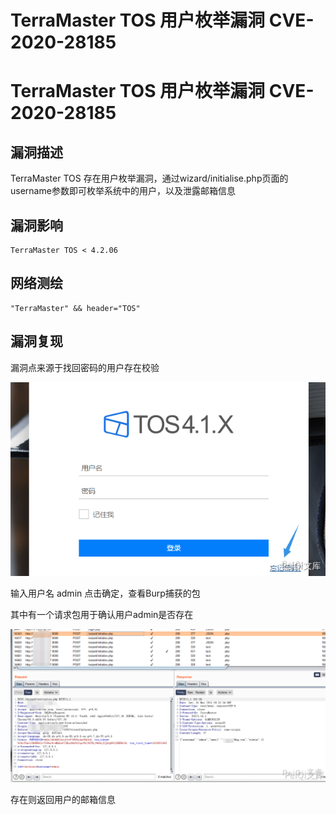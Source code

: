 # TerraMaster TOS 用户枚举漏洞 CVE-2020-28185

# TerraMaster TOS 用户枚举漏洞 CVE-2020-28185

## 漏洞描述

TerraMaster TOS 存在用户枚举漏洞，通过wizard/initialise.php页面的username参数即可枚举系统中的用户，以及泄露邮箱信息

## 漏洞影响

```
TerraMaster TOS < 4.2.06
```

## 网络测绘

```
"TerraMaster" && header="TOS"
```

## 漏洞复现

漏洞点来源于找回密码的用户存在校验



![](/images/202202101946299.png)



输入用户名 admin 点击确定，查看Burp捕获的包



其中有一个请求包用于确认用户admin是否存在

![](/images/202202101946900.png)



存在则返回用户的邮箱信息

